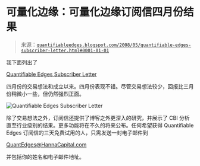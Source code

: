 <!--yml

分类：未分类

日期：2024-05-18 08:18:30

-->

# 可量化边缘：可量化边缘订阅信四月份结果

> 来源：[`quantifiableedges.blogspot.com/2008/05/quantifiable-edges-subscriber-letter.html#0001-01-01`](http://quantifiableedges.blogspot.com/2008/05/quantifiable-edges-subscriber-letter.html#0001-01-01)

我下面列出了

[Quantifiable Edges Subscriber Letter](http://www.quantifiableedges.com/letter.html)

四月份的交易想法和成立以来。四月份表现不错。尽管交易想法较少，回报比三月份稍微小一些，但仍然强烈正面。

![ Quantifiable Edges Subscriber Letter](https://blogger.googleusercontent.com/img/b/R29vZ2xl/AVvXsEi2HNURS-1h59q5mVZlvc_HEEiJXeA_ttgr4CjSUZSQbzhRXSOn8GQYoiAG31rKIxRcAv1G5tCFl10zf_CNrd5WvcgYP2J4Wj2yAmpcuvbdoxya30_P-vg3ZRxgx1iWTC6tghUuX2z57Gw/s1600-h/2008-5-6+QE+Letter+Stats.PNG)

除了交易想法之外，订阅信还提供了博客之外更深入的研究，并展示了 CBI 分析直至行业级别的结果。更多功能将在不久的将来公布。任何希望获得 Quantifiable Edges 订阅信的三天免费试用的人，只需发送一封电子邮件到

QuantEdges@HannaCapital.com

并包括你的姓名和电子邮件地址。
